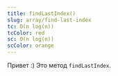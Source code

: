 ```yaml
---
title: findLastIndex()
slug: array/find-last-index
tc: O(n log(n))
tcColor: red
sc: O(n log(n))
scColor: orange
---
```

Привет :) Это метод `findLastIndex`.